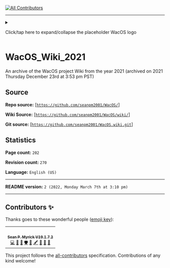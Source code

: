 
<!-- ALL-CONTRIBUTORS-BADGE:START - Do not remove or modify this section -->
[![All Contributors](https://img.shields.io/badge/all_contributors-1-orange.svg?style=flat-square)](#contributors-)
<!-- ALL-CONTRIBUTORS-BADGE:END -->
***

<details><summary><p lang="en">Click/tap here to expand/collapse the placeholder WacOS logo</p></summary>

![/.github/MacOSIcon.png](/.github/MacOSIcon.png)

</details>

# WacOS_Wiki_2021
An archive of the WacOS project Wiki from the year 2021 (archived on 2021 Thursday December 23rd at 3:53 pm PST)

## Source

**Repo source:** [[`https://github.com/seanpm2001/WacOS/`]](https://github.com/seanpm2001/WacOS/)

**Wiki Source:** [[`https://github.com/seanpm2001/WacOS/wiki/`]](https://github.com/seanpm2001/WacOS/wiki/)

**Git source:** [[`https://github.com/seanpm2001/WacOS.wiki.git`]](https://github.com/seanpm2001/WacOS.wiki.git)

## Statistics

**Page count:** `202`

**Revision count:** `270`

**Language:** `English (US)`

***

**README version:** `2 (2022, Monday March 7th at 3:10 pm)`

***

## Contributors ✨

Thanks goes to these wonderful people ([emoji key](https://allcontributors.org/docs/en/emoji-key)):

<!-- ALL-CONTRIBUTORS-LIST:START - Do not remove or modify this section -->
<!-- prettier-ignore-start -->
<!-- markdownlint-disable -->
<table>
  <tr>
    <td align="center"><a href="https://gist.github.com/seanpm2001/7e40a0e13c066a57577d8200b1afc6a3"><img src="https://avatars.githubusercontent.com/u/65933340?v=4?s=100" width="100px;" alt=""/><br /><sub><b>Sean P. Myrick V19.1.7.2</b></sub></a><br /><a href="https://github.com/seanpm2001/WacOS_Wiki_2021/commits?author=seanpm2001" title="Code">💻</a> <a href="https://github.com/seanpm2001/WacOS_Wiki_2021/commits?author=seanpm2001" title="Documentation">📖</a> <a href="#projectManagement-seanpm2001" title="Project Management">📆</a> <a href="#security-seanpm2001" title="Security">🛡️</a> <a href="#data-seanpm2001" title="Data">🔣</a> <a href="#content-seanpm2001" title="Content">🖋</a> <a href="#design-seanpm2001" title="Design">🎨</a> <a href="#maintenance-seanpm2001" title="Maintenance">🚧</a> <a href="#ideas-seanpm2001" title="Ideas, Planning, & Feedback">🤔</a></td>
  </tr>
</table>

<!-- markdownlint-restore -->
<!-- prettier-ignore-end -->

<!-- ALL-CONTRIBUTORS-LIST:END -->

This project follows the [all-contributors](https://github.com/all-contributors/all-contributors) specification. Contributions of any kind welcome!
